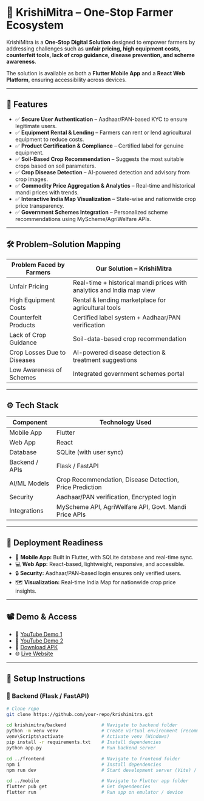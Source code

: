 # 🌾 KrishiMitra – One-Stop Farmer Ecosystem  

KrishiMitra is a **One-Stop Digital Solution** designed to empower farmers by addressing challenges such as **unfair pricing, high equipment costs, counterfeit tools, lack of crop guidance, disease prevention, and scheme awareness**.  

The solution is available as both a **Flutter Mobile App** and a **React Web Platform**, ensuring accessibility across devices.  

---

## 📌 Features  

- ✅ **Secure User Authentication** – Aadhaar/PAN-based KYC to ensure legitimate users.  
- ✅ **Equipment Rental & Lending** – Farmers can rent or lend agricultural equipment to reduce costs.  
- ✅ **Product Certification & Compliance** – Certified label for genuine equipment.  
- ✅ **Soil-Based Crop Recommendation** – Suggests the most suitable crops based on soil parameters.  
- ✅ **Crop Disease Detection** – AI-powered detection and advisory from crop images.  
- ✅ **Commodity Price Aggregation & Analytics** – Real-time and historical mandi prices with trends.  
- ✅ **Interactive India Map Visualization** – State-wise and nationwide crop price transparency.  
- ✅ **Government Schemes Integration** – Personalized scheme recommendations using MyScheme/AgriWelfare APIs.  

---

## 🛠️ Problem–Solution Mapping  

| **Problem Faced by Farmers** | **Our Solution – KrishiMitra** |
|-------------------------------|--------------------------------|
| Unfair Pricing | Real-time + historical mandi prices with analytics and India map view |
| High Equipment Costs | Rental & lending marketplace for agricultural tools |
| Counterfeit Products | Certified label system + Aadhaar/PAN verification |
| Lack of Crop Guidance | Soil-data-based crop recommendation |
| Crop Losses Due to Diseases | AI-powered disease detection & treatment suggestions |
| Low Awareness of Schemes | Integrated government schemes portal |

---

## ⚙️ Tech Stack  

| Component | Technology Used |
|-----------|-----------------|
| Mobile App | Flutter |
| Web App | React |
| Database | SQLite (with user sync) |
| Backend / APIs | Flask / FastAPI |
| AI/ML Models | Crop Recommendation, Disease Detection, Price Prediction |
| Security | Aadhaar/PAN verification, Encrypted login |
| Integrations | MyScheme API, AgriWelfare API, Govt. Mandi Price APIs |

---

## 🚀 Deployment Readiness  

- 📱 **Mobile App:** Built in Flutter, with SQLite database and real-time sync.  
- 💻 **Web App:** React-based, lightweight, responsive, and accessible.  
- 🔒 **Security:** Aadhaar/PAN-based login ensures only verified users.  
- 🗺️ **Visualization:** Real-time India Map for nationwide crop price insights.  

---

## 📽️ Demo & Access  

- 🎥 [YouTube Demo 1](https://www.youtube.com/watch?v=XXXXX)  
- 🎥 [YouTube Demo 2](https://www.youtube.com/watch?v=YYYYY)  
- 📲 [Download APK](https://example.com/krishimitra.apk)  
- 🌐 [Live Website](https://example.com/krishimitra)  

---

## 📂 Setup Instructions  

### 🔹 Backend (Flask / FastAPI)
```bash
# Clone repo
git clone https://github.com/your-repo/krishimitra.git

cd krishimitra/backend             # Navigate to backend folder
python -m venv venv                # Create virtual environment (recommended)
venv\Scripts\activate              # Activate venv (Windows)
pip install -r requirements.txt    # Install dependencies
python app.py                      # Run backend server

cd ../frontend                     # Navigate to frontend folder
npm i                              # Install dependencies
npm run dev                        # Start development server (Vite) / use npm start if CRA

cd ../mobile                       # Navigate to Flutter app folder
flutter pub get                    # Get dependencies
flutter run                        # Run app on emulator / device

